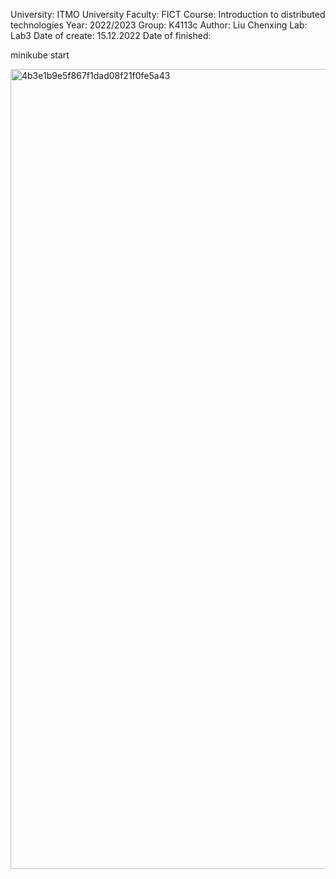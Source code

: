 University: ITMO 
University Faculty: FICT 
Course: Introduction to distributed technologies 
Year: 2022/2023 
Group: K4113c 
Author: Liu Chenxing 
Lab: Lab3 
Date of create: 15.12.2022 
Date of finished: 

minikube start

<img width="1280" alt="4b3e1b9e5f867f1dad08f21f0fe5a43" src="https://user-images.githubusercontent.com/117369066/209571416-98748d75-c92a-4376-9e0d-48ac642caf87.png">

